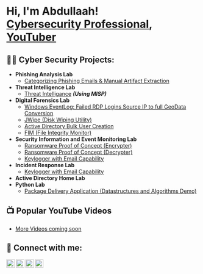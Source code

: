 <h1>Hi, I'm Abdullaah! <br/><a  <a href="https://www.linkedin.com/in/abdullaahyaseen/">Cybersecurity Professional</a>, <a href="https://www.youtube.com/c/abdullaahyaseen">YouTuber</a></h1>

<h2>👨‍💻 Cyber Security Projects:</h2>

- <b>Phishing Analysis Lab </b>
  - [Categorizing Phishing Emails & Manual Artifact Extraction](https://github.com/abdullaah019/Phishing-Analysis/tree/main)
- <b>Threat Intelligence Lab</b>
  - [Threat Intelligance](https://github.com/abdullaah019/Threat-Intelligence/blob/main/README.md) <b><i>(Using MISP)</b></i>
- <b>Digital Forensics Lab</b>
  - [Windows EventLog: Failed RDP Logins Source IP to full GeoData Conversion](https://github.com/joshmadakor1/Sentinel-Lab)
  - [JWipe (Disk Wiping Utility)](https://github.com/joshmadakor1/Jwipe.PowerShell)
  - [Active Directory Bulk User Creation](https://github.com/joshmadakor1/AD_PS)
  - [FIM (File Integrity Monitor)](https://github.com/joshmadakor1/PowerShell-Integrity-FIM)
- <b> Security Information and Event Monitoring Lab</b>
  - [Ransomware Proof of Concept (Encrypter)](https://github.com/joshmadakor1/EncrypterPOC)
  - [Ransomware Proof of Concept (Decrypter)](https://github.com/joshmadakor1/DecrypterPOC)
  - [Keylogger with Email Capability](https://github.com/joshmadakor1/Key-Logger-With-Email)
- <b> Incident Response Lab</b>
  - [Keylogger with Email Capability](https://github.com/joshmadakor1/Key-Logger-With-Email)
- <b>Active Directory Home Lab</b>
- <b>Python Lab</b>
  - [Package Delivery Application (Datastructures and Algorithms Demo)](https://github.com/joshmadakor1/Package-Delivery-Pathfinding-Algorithm)

<h2>📺 Popular YouTube Videos</h2>

- [More Videos coming soon](https://www.youtube.com/@Abdullaahyaseen)


<h2> 🤳 Connect with me:</h2>

[<img align="left" alt="JoshMadakor | YouTube" width="22px" src="https://cdn.jsdelivr.net/npm/simple-icons@v3/icons/youtube.svg" />][youtube]
[<img align="left" alt="JoshMadakor | Twitter" width="22px" src="https://cdn.jsdelivr.net/npm/simple-icons@v3/icons/twitter.svg" />][twitter]
[<img align="left" alt="JoshMadakor | LinkedIn" width="22px" src="https://cdn.jsdelivr.net/npm/simple-icons@v3/icons/linkedin.svg" />][linkedin]
[<img align="left" alt="JoshMadakor | Instagram" width="22px" src="https://cdn.jsdelivr.net/npm/simple-icons@v3/icons/instagram.svg" />][instagram]

[twitter]: https://twitter.com/abdullaahyaseen
[youtube]: https://www.youtube.com/c/abdullaahyaseen
[instagram]: https://www.instagram.com/abdullaahyaseen/
[linkedin]: https://linkedin.com/in/abdullaahyaseen

<!--
**joshmadakor1/joshmadakor1** is a ✨ _special_ ✨ repository because its `README.md` (this file) appears on your GitHub profile.

Here are some ideas to get you started:

- 🔭 I’m currently working on ...
- 🌱 I’m currently learning ...
- 👯 I’m looking to collaborate on ...
- 🤔 I’m looking for help with ...
- 💬 Ask me about ...
- 📫 How to reach me: ...
- 😄 Pronouns: ...
- ⚡ Fun fact: ...
-->
